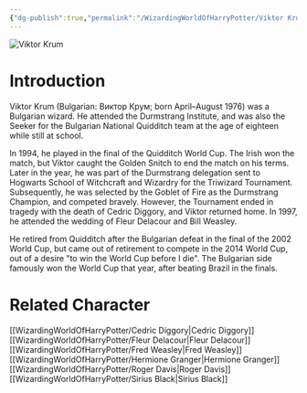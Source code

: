 ```yaml
---
{"dg-publish":true,"permalink":"/WizardingWorldOfHarryPotter/Viktor Krum/","dgPassFrontmatter":true,"created":"","updated":""}
---
```


![Viktor Krum](http://rxbg5ysja.bkt.gdipper.com/Viktor_Krum.png)
# Introduction
Viktor Krum (Bulgarian: Виктор Крум; born April–August 1976) was a Bulgarian wizard. He attended the Durmstrang Institute, and was also the Seeker for the Bulgarian National Quidditch team at the age of eighteen while still at school.

In 1994, he played in the final of the Quidditch World Cup. The Irish won the match, but Viktor caught the Golden Snitch to end the match on his terms. Later in the year, he was part of the Durmstrang delegation sent to Hogwarts School of Witchcraft and Wizardry for the Triwizard Tournament. Subsequently, he was selected by the Goblet of Fire as the Durmstrang Champion, and competed bravely. However, the Tournament ended in tragedy with the death of Cedric Diggory, and Viktor returned home. In 1997, he attended the wedding of Fleur Delacour and Bill Weasley.

He retired from Quidditch after the Bulgarian defeat in the final of the 2002 World Cup, but came out of retirement to compete in the 2014 World Cup, out of a desire "to win the World Cup before I die". The Bulgarian side famously won the World Cup that year, after beating Brazil in the finals.

# Related Character
[[WizardingWorldOfHarryPotter/Cedric Diggory\|Cedric Diggory]]
[[WizardingWorldOfHarryPotter/Fleur Delacour\|Fleur Delacour]]
[[WizardingWorldOfHarryPotter/Fred Weasley\|Fred Weasley]]
[[WizardingWorldOfHarryPotter/Hermione Granger\|Hermione Granger]]
[[WizardingWorldOfHarryPotter/Roger Davis\|Roger Davis]]
[[WizardingWorldOfHarryPotter/Sirius Black\|Sirius Black]]
